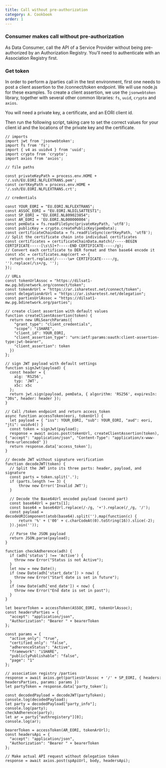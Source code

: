 ```yaml
---
title: Call without pre-authorization
category: A. Cookbook
order: 1
---
```


### Consumer makes call without pre-authorization

As Data Consumer, call the API of a Service Provider without being pre-authorized by an Authorization Registry. You'll need to authenticate with an Association Registry first.

### Get token

In order to perform a /parties call in the test environment, first one needs to post a client assertion to the /connect/token endpoint. We will use node.js for these examples. To create a client assertion, we use the `jsonwebtoken` library, together with several other common libraries: `fs`, `uuid`, `crypto` and `axios`.

You will need a private key, a certificate, and an EORI client id.

Then run the following script, taking care to set the correct values for your client id and the locations of the private key and the certificate.

```
// imports
import jwt from 'jsonwebtoken';
import fs from 'fs';
import { v4 as uuidv4 } from 'uuid';
import crypto from 'crypto';
import axios from 'axios';

// file paths

const privateKeyPath = process.env.HOME + '/.ssh/EU.EORI.NLFLEXTRANS.pem';
const certKeyPath = process.env.HOME + '/.ssh/EU.EORI.NLFLEXTRANS.crt';

// credentials

const YOUR_EORI = "EU.EORI.NLFLEXTRANS";
const ASSOC_EORI = "EU.EORI.NLDILSATTEST1";
const SP_EORI = "EU.EORI.NL809023854";
const AR_EORI = 'EU.EORI.NL000000004';
const pemData = fs.readFileSync(privateKeyPath, 'utf8');
const publicKey = crypto.createPublicKey(pemData);
const certificateChainData = fs.readFileSync(certKeyPath, 'utf8');
// Split the certificate chain into individual certificates
const certificates = certificateChainData.match(/-----BEGIN CERTIFICATE-----[\s\S]+?-----END CERTIFICATE-----/g);
// Convert each certificate to DER format and then base64 encode it
const x5c = certificates.map(cert => {
  return cert.replace(/-----\w+ CERTIFICATE-----/g, '').replace(/\s+/g, '');
});

// URLs
const tokenUrlAssoc = "https://dilsat1-mw.pg.bdinetwork.org/connect/token";
const tokenArUrl = "https://ar.isharetest.net/connect/token";
const delegationArUrl = "https://ar.isharetest.net/delegation";
const partiesUrlAssoc = "https://dilsat1-mw.pg.bdinetwork.org/parties";

// create client assertion with default values
function createClientAssertion(token) {
  return new URLSearchParams({
    "grant_type": "client_credentials",
    "scope": "iSHARE",
    "client_id": YOUR_EORI,
    "client_assertion_type": "urn:ietf:params:oauth:client-assertion-type:jwt-bearer",
    "client_assertion": token
  })
};

// sign JWT payload with default settings
function signJwt(payload) {
  const header = {
    alg: 'RS256',
    typ: 'JWT',
    x5c: x5c
  };
  return jwt.sign(payload, pemData, { algorithm: 'RS256', expiresIn: "30s", header: header });
}

// Call /token endpoint and return access_token
async function accessToken(eori, tokenUrl) {
  let payload = { "iss": YOUR_EORI, "sub": YOUR_EORI, "aud": eori, "jti": uuidv4() }
  const token = signJwt(payload);
  response = await axios.post(tokenUrl, createClientAssertion(token), { "accept": "application/json", "Content-Type": "application/x-www-form-urlencoded" })
  return response.data['access_token'];
}

// decode JWT without signature verification
function decodeJWT(token) {
  // Split the JWT into its three parts: header, payload, and signature
  const parts = token.split('.');
  if (parts.length !== 3) {
      throw new Error('Invalid JWT');
  }

  // Decode the Base64Url encoded payload (second part)
  const base64Url = parts[1];
  const base64 = base64Url.replace(/-/g, '+').replace(/_/g, '/');
  const payload = decodeURIComponent(atob(base64).split('').map(function(c) {
      return '%' + ('00' + c.charCodeAt(0).toString(16)).slice(-2);
  }).join(''));

  // Parse the JSON payload
  return JSON.parse(payload);
}

function checkAdherence(adh) {
  if (adh['status'] !== 'Active') {
    throw new Error("Status is not Active");
  }
  let now = new Date();
  if (new Date(adh['start_date']) > now) {
    throw new Error("Start date is set in future");
  }
  if (new Date(adh['end_date']) < now) {
    throw new Error("End date is set in past");
  }
}

let bearerToken = accessToken(ASSOC_EORI, tokenUrlAssoc);
const headersParties = {
  "accept": "application/json",
  "Authorization": "Bearer " + bearerToken
};

const params = {
  "active_only": "true",
  "certified_only": "false",
  "adherenceStatus": "Active",
  "framework": "iSHARE",
  "publiclyPublishable": "false",
  "page": "1"
};

// association registry /parties
response = await axios.get(partiesUrlAssoc + '/' + SP_EORI, { headers: headersParties, params: params })
let partyToken = response.data['party_token'];

const decodedPayload = decodeJWT(partyToken);
console.log(decodedPayload);
let party = decodedPayload["party_info"];
console.log(party);
checkAdherence(party);
let ar = party["authregistery"][0];
console.log(ar);

bearerToken = accessToken(AR_EORI, tokenArUrl);
const headersApi = {
  "accept": "application/json",
  "Authorization": "Bearer " + bearerToken
};

// Make actual API request without delegation token
response = await axios.post(spApiUrl, body, headersApi);
```
